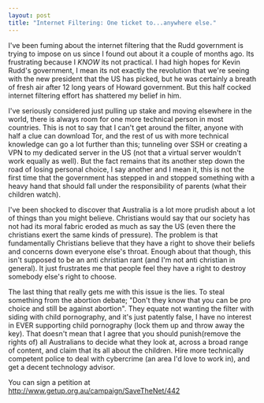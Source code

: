 ```yaml
---
layout: post
title: "Internet Filtering: One ticket to...anywhere else."
---
```


I've been fuming about the internet filtering that the Rudd government is trying to impose on us since I found out about it a couple of months ago. Its frustrating because I *KNOW* its not practical. I had high hopes for Kevin Rudd's government, I mean its not exactly the revolution that we're seeing with the new president that the US has picked, but he was certainly a breath of fresh air after 12 long years of Howard government. But this half cocked internet filtering effort has shattered my belief in him.
<!--more-->
I've seriously considered just pulling up stake and moving elsewhere in the world, there is always room for one more technical person in most countries. This is not to say that I can't get around the filter, anyone with half a clue can download Tor, and the rest of us with more technical knowledge can go a lot further than this; tunneling over SSH or creating a VPN to my dedicated server in the US (not that a virtual server wouldn't work equally as well). But the fact remains that its another step down the road of losing personal choice, I say another and I mean it, this is not the first time that the government has stepped in and stopped something with a heavy hand that should fall under the responsibility of parents (what their children watch).

I've been shocked to discover that Australia is a lot more prudish about a lot of things than you might believe. Christians would say that our society has not had its moral fabric eroded as much as say the US (even there the christians exert the same kinds of pressure). The problem is that fundamentally Christians believe that they have a right to shove their beliefs and concerns down everyone else's throat. Enough about that though, this isn't supposed to be an anti christian rant (and I'm not anti christian in general). It just frustrates me that people feel they have a right to destroy somebody else's right to choose.

The last thing that really gets me with this issue is the lies. To steal something from the abortion debate; "Don't they know that you can be pro choice and still be against abortion". They equate not wanting the filter with siding with child pornography, and it's just patently false, I have no interest in EVER supporting child pornography (lock them up and throw away the key). That doesn't mean that I agree that you should punish(remove the rights of) all Australians to decide what they look at, across a broad range of content, and claim that its all about the children. Hire more technically competent police to deal with cybercrime (an area I'd love to work in), and get a decent technology advisor.

You can sign a petition at <a href="http://www.getup.org.au/campaign/SaveTheNet/442">http://www.getup.org.au/campaign/SaveTheNet/442</a>
